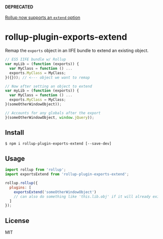 #### DEPRECATED
[Rollup now supports an `extend` option](https://rollupjs.org/guide/en#extend)

# rollup-plugin-exports-extend

Remap the `exports` object in an IIFE bundle to extend an existing object.

```js
// ES5 IIFE bundle w/ Rollup
var myLib = (function (exports)) {
  var MyClass = function () ...
  exports.MyClass = MyClass;
}({})); // <--- object we want to remap

// Now after setting an object to extend
var myLib = (function (exports)) {
  var MyClass = function () ...
  exports.MyClass = MyClass;
}(someOtherWindowObject));

// Accounts for any globals after the export
}(someOtherWindowObject, window.jQuery));
```

## Install

```
$ npm i rollup-plugin-exports-extend [--save-dev]
```

## Usage

```js
import rollup from 'rollup';
import exportsExtend from 'rollup-plugin-exports-extend';

rollup.rollup({
  plugins: [
    exportsExtend('someOtherWindowObject')
    // can also do something like 'this.lib.obj' if it will already exist when your lib is loaded
  ]
});
```

## License

MIT
